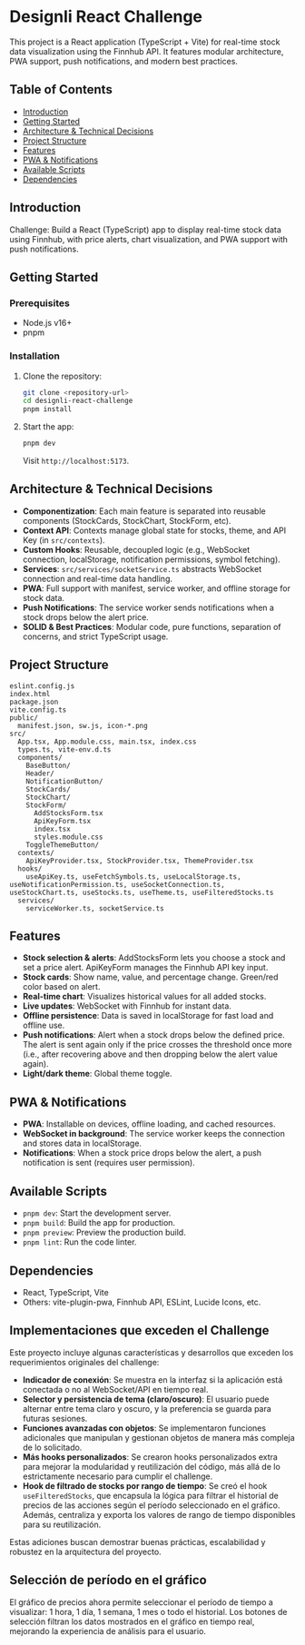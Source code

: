 # Designli React Challenge

This project is a React application (TypeScript + Vite) for real-time stock data visualization using the Finnhub API. It features modular architecture, PWA support, push notifications, and modern best practices.

## Table of Contents

- [Introduction](#introduction)
- [Getting Started](#getting-started)
- [Architecture & Technical Decisions](#architecture--technical-decisions)
- [Project Structure](#project-structure)
- [Features](#features)
- [PWA & Notifications](#pwa--notifications)
- [Available Scripts](#available-scripts)
- [Dependencies](#dependencies)

## Introduction

Challenge: Build a React (TypeScript) app to display real-time stock data using Finnhub, with price alerts, chart visualization, and PWA support with push notifications.

## Getting Started

### Prerequisites

- Node.js v16+
- pnpm

### Installation

1. Clone the repository:
   ```bash
   git clone <repository-url>
   cd designli-react-challenge
   pnpm install
   ```
2. Start the app:
   ```bash
   pnpm dev
   ```
   Visit `http://localhost:5173`.

## Architecture & Technical Decisions

- **Componentization**: Each main feature is separated into reusable components (StockCards, StockChart, StockForm, etc).
- **Context API**: Contexts manage global state for stocks, theme, and API Key (in `src/contexts`).
- **Custom Hooks**: Reusable, decoupled logic (e.g., WebSocket connection, localStorage, notification permissions, symbol fetching).
- **Services**: `src/services/socketService.ts` abstracts WebSocket connection and real-time data handling.
- **PWA**: Full support with manifest, service worker, and offline storage for stock data.
- **Push Notifications**: The service worker sends notifications when a stock drops below the alert price.
- **SOLID & Best Practices**: Modular code, pure functions, separation of concerns, and strict TypeScript usage.

## Project Structure

```
eslint.config.js
index.html
package.json
vite.config.ts
public/
  manifest.json, sw.js, icon-*.png
src/
  App.tsx, App.module.css, main.tsx, index.css
  types.ts, vite-env.d.ts
  components/
    BaseButton/
    Header/
    NotificationButton/
    StockCards/
    StockChart/
    StockForm/
      AddStocksForm.tsx
      ApiKeyForm.tsx
      index.tsx
      styles.module.css
    ToggleThemeButton/
  contexts/
    ApiKeyProvider.tsx, StockProvider.tsx, ThemeProvider.tsx
  hooks/
    useApiKey.ts, useFetchSymbols.ts, useLocalStorage.ts, useNotificationPermission.ts, useSocketConnection.ts, useStockChart.ts, useStocks.ts, useTheme.ts, useFilteredStocks.ts
  services/
    serviceWorker.ts, socketService.ts
```

## Features

- **Stock selection & alerts**: AddStocksForm lets you choose a stock and set a price alert. ApiKeyForm manages the Finnhub API key input.
- **Stock cards**: Show name, value, and percentage change. Green/red color based on alert.
- **Real-time chart**: Visualizes historical values for all added stocks.
- **Live updates**: WebSocket with Finnhub for instant data.
- **Offline persistence**: Data is saved in localStorage for fast load and offline use.
- **Push notifications**: Alert when a stock drops below the defined price. The alert is sent again only if the price crosses the threshold once more (i.e., after recovering above and then dropping below the alert value again).
- **Light/dark theme**: Global theme toggle.

## PWA & Notifications

- **PWA**: Installable on devices, offline loading, and cached resources.
- **WebSocket in background**: The service worker keeps the connection and stores data in localStorage.
- **Notifications**: When a stock price drops below the alert, a push notification is sent (requires user permission).

## Available Scripts

- `pnpm dev`: Start the development server.
- `pnpm build`: Build the app for production.
- `pnpm preview`: Preview the production build.
- `pnpm lint`: Run the code linter.

## Dependencies

- React, TypeScript, Vite
- Others: vite-plugin-pwa, Finnhub API, ESLint, Lucide Icons, etc.

## Implementaciones que exceden el Challenge

Este proyecto incluye algunas características y desarrollos que exceden los requerimientos originales del challenge:

- **Indicador de conexión**: Se muestra en la interfaz si la aplicación está conectada o no al WebSocket/API en tiempo real.
- **Selector y persistencia de tema (claro/oscuro)**: El usuario puede alternar entre tema claro y oscuro, y la preferencia se guarda para futuras sesiones.
- **Funciones avanzadas con objetos**: Se implementaron funciones adicionales que manipulan y gestionan objetos de manera más compleja de lo solicitado.
- **Más hooks personalizados**: Se crearon hooks personalizados extra para mejorar la modularidad y reutilización del código, más allá de lo estrictamente necesario para cumplir el challenge.
- **Hook de filtrado de stocks por rango de tiempo**: Se creó el hook `useFilteredStocks`, que encapsula la lógica para filtrar el historial de precios de las acciones según el período seleccionado en el gráfico. Además, centraliza y exporta los valores de rango de tiempo disponibles para su reutilización.

Estas adiciones buscan demostrar buenas prácticas, escalabilidad y robustez en la arquitectura del proyecto.

## Selección de período en el gráfico

El gráfico de precios ahora permite seleccionar el período de tiempo a visualizar: 1 hora, 1 día, 1 semana, 1 mes o todo el historial. Los botones de selección filtran los datos mostrados en el gráfico en tiempo real, mejorando la experiencia de análisis para el usuario.
